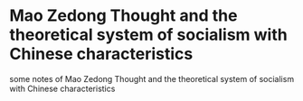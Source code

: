 # Mao Zedong Thought and the theoretical system of socialism with Chinese characteristics
some notes of Mao Zedong Thought and the theoretical system of socialism with Chinese characteristics


